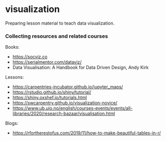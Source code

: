 
# visualization

Preparing lesson material to teach data visualization.


### Collecting resources and related courses

Books:
- https://socviz.co
- https://serialmentor.com/dataviz/
- Data Visualisation: A Handbook for Data Driven Design, Andy Kirk

Lessons:
- https://carpentries-incubator.github.io/jupyter_maps/
- https://rstudio.github.io/shiny/tutorial/
- https://shiny.oxshef.io/tutorials.html
- https://swcarpentry.github.io/visualization-novice/
- https://www.ub.uio.no/english/courses-events/events/all-libraries/2020/research-bazaar/visualisation.html

Blogs:
- https://rfortherestofus.com/2019/11/how-to-make-beautiful-tables-in-r/
